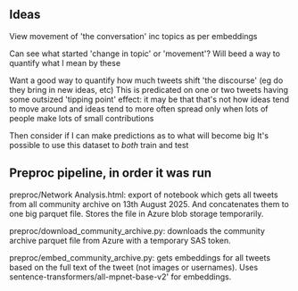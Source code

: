 
## Ideas
View movement of 'the conversation' inc topics as per embeddings

Can see what started 'change in topic' or 'movement'? Will beed a way to quantify what I mean by these

Want a good way to quantify how much tweets shift 'the discourse' (eg do they bring in new ideas, etc)
This is predicated on one or two tweets having some outsized 'tipping point' effect: it may be that that's not how ideas tend to move around and ideas tend to more often spread only when lots of people make lots of small contributions

Then consider if I can make predictions as to what will become big
It's possible to use this dataset to *both* train and test


## Preproc pipeline, in order it was run

preproc/Network Analysis.html: export of notebook which gets all tweets from all community archive on 13th August 2025. And concatenates them to one big parquet file. Stores the file in Azure blob storage temporarily.

preproc/download_community_archive.py: downloads the community archive parquet file from Azure with a temporary SAS token.

preproc/embed_community_archive.py: gets embeddings for all tweets based on the full text of the tweet (not images or usernames). Uses sentence-transformers/all-mpnet-base-v2' for embeddings.
